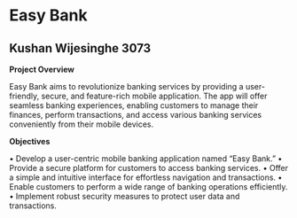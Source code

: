 # Easy Bank
Kushan Wijesinghe 3073
-------------------------
**Project Overview**

Easy Bank aims to revolutionize banking services by providing a user-friendly, secure, and feature-rich mobile application. The app will offer seamless banking experiences, enabling customers to manage their finances, perform transactions, and access various banking services conveniently from their mobile devices.

**Objectives**

• Develop a user-centric mobile banking application named “Easy Bank.”
• Provide a secure platform for customers to access banking services.
• Offer a simple and intuitive interface for effortless navigation and transactions.
• Enable customers to perform a wide range of banking operations efficiently.
• Implement robust security measures to protect user data and transactions.
